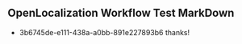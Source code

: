 ## OpenLocalization Workflow Test MarkDown

* 3b6745de-e111-438a-a0bb-891e227893b6 
thanks!



<!--HONumber=Feb16_HO3-->
